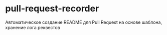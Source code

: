 # pull-request-recorder
Автоматическое создание README для Pull Request на основе шаблона, хранение лога реквестов
